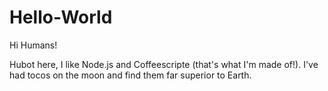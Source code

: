 # Hello-World

Hi Humans!

Hubot here, I like Node.js and Coffeescripte (that's what I'm made of!).
I've had tocos on the moon and find them far superior to Earth.

